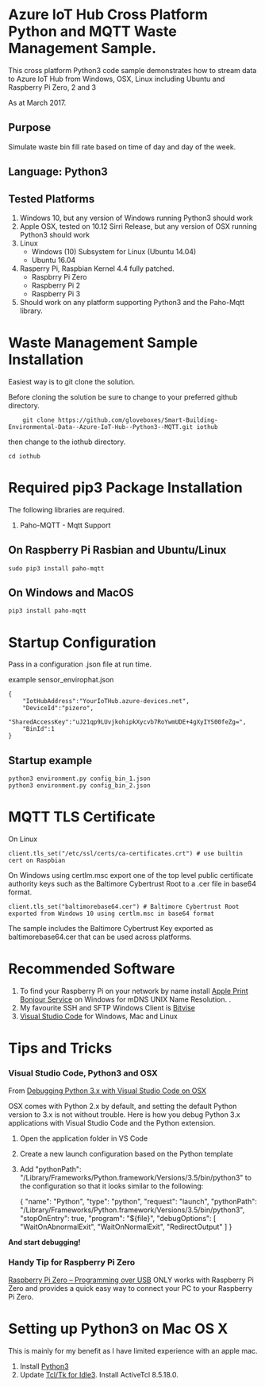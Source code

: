 # Azure IoT Hub Cross Platform Python and MQTT Waste Management Sample.


This cross platform Python3 code sample demonstrates how to stream data to Azure IoT Hub from Windows, OSX, Linux including Ubuntu and Raspberry Pi Zero, 2 and 3

As at March 2017.

## Purpose

Simulate waste bin fill rate based on time of day and day of the week.

## Language: Python3

## Tested Platforms

1. Windows 10, but any version of Windows running Python3 should work
2. Apple OSX, tested on 10.12 Sirri Release, but any version of OSX running Python3 should work
3. Linux
    * Windows (10) Subsystem for Linux (Ubuntu 14.04)
    * Ubuntu 16.04
4. Rasperry Pi, Raspbian Kernel 4.4 fully patched. 
    * Raspbrry Pi Zero
    * Raspberry Pi 2
    * Raspberry Pi 3
5. Should work on any platform supporting Python3 and the Paho-Mqtt library.


# Waste Management Sample Installation

Easiest way is to git clone the solution.

Before cloning the solution be sure to change to your preferred github directory.

        git clone https://github.com/gloveboxes/Smart-Building-Environmental-Data--Azure-IoT-Hub--Python3--MQTT.git iothub

then change to the iothub directory.

    cd iothub

# Required pip3 Package Installation

The following libraries are required.

1. Paho-MQTT - Mqtt Support


## On Raspberry Pi Rasbian and Ubuntu/Linux

    sudo pip3 install paho-mqtt

## On Windows and MacOS

    pip3 install paho-mqtt



# Startup Configuration

Pass in a configuration .json file at run time.

example sensor_envirophat.json

    {
        "IotHubAddress":"YourIoTHub.azure-devices.net",
        "DeviceId":"pizero",
        "SharedAccessKey":"uJ21qp9LUvjkohipkXycvb7RoYwmUDE+4gXyIYS00feZg=",
        "BinId":1
    }

## Startup example

    python3 environment.py config_bin_1.json
    python3 environment.py config_bin_2.json


# MQTT TLS Certificate

On Linux 
    
    client.tls_set("/etc/ssl/certs/ca-certificates.crt") # use builtin cert on Raspbian

On Windows using certlm.msc export one of the top level public certificate authority keys such as the Baltimore Cybertrust Root to a .cer file in base64 format.

    client.tls_set("baltimorebase64.cer") # Baltimore Cybertrust Root exported from Windows 10 using certlm.msc in base64 format

The sample includes the Baltimore Cybertrust Key exported as baltimorebase64.cer that can be used across platforms.

# Recommended Software

1. To find your Raspberry Pi on your network by name install [Apple Print Bonjour Service](https://support.apple.com/kb/dl999?locale=en_AU) on Windows for mDNS UNIX Name Resolution. .
2. My favourite SSH and SFTP Windows Client is [Bitvise](https://www.bitvise.com/)
3. [Visual Studio Code](https://code.visualstudio.com/) for Windows, Mac and Linux


# Tips and Tricks

### Visual Studio Code, Python3 and OSX

From [Debugging Python 3.x with Visual Studio Code on OSX](https://nocture.dk/2016/05/07/debugging-python-3-x-with-visual-studio-code-on-osx/)

OSX comes with Python 2.x by default, and setting the default Python version to 3.x is not without trouble. Here is how you debug Python 3.x applications with Visual Studio Code and the Python extension.

1. Open the application folder in VS Code 
2. Create a new launch configuration based on the Python template 
3. Add "pythonPath": "/Library/Frameworks/Python.framework/Versions/3.5/bin/python3" to the configuration so that it looks similar to the following: 

    {
        "name": "Python",
        "type": "python",
        "request": "launch",
        "pythonPath": "/Library/Frameworks/Python.framework/Versions/3.5/bin/python3",
        "stopOnEntry": true,
        "program": "${file}",
        "debugOptions": [
            "WaitOnAbnormalExit",
            "WaitOnNormalExit",
            "RedirectOutput"
        ]
    }

**And start debugging!**

### Handy Tip for Raspberry Pi Zero

[Raspberry Pi Zero – Programming over USB](http://blog.gbaman.info/?p=791) ONLY works with Raspberry Pi Zero and provides a quick easy way to connect your PC to your Raspberry Pi Zero.


# Setting up Python3 on Mac OS X

This is mainly for my benefit as I have limited experience with an apple mac.

1. Install [Python3](www.python3.org)
2. Update [Tcl/Tk for Idle3](www.python.org/download/mac/tcltk). Install ActiveTcl 8.5.18.0.









